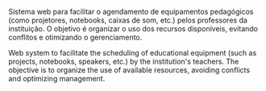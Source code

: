 Sistema web para facilitar o agendamento de equipamentos pedagógicos (como projetores, notebooks, caixas de som, etc.) pelos professores da instituição. O objetivo é organizar o uso dos recursos disponíveis, evitando conflitos e otimizando o gerenciamento.

Web system to facilitate the scheduling of educational equipment (such as projects, notebooks, speakers, etc.) by the institution's teachers. The objective is to organize the use of available resources, avoiding conflicts and optimizing management.
